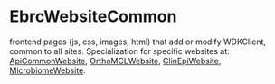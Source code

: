 # EbrcWebsiteCommon
frontend pages (js, css, images, html) that add or modify WDKClient, common to all sites. 
Specialization for specific websites at: 
<a target="_blank" href="https://github.com/VEuPathDB/ApiCommonWebsite">ApiCommonWebsite</a>,
<a target="_blank" href="https://github.com/VEuPathDB/OrthoMCLWebsite">OrthoMCLWebsite</a>, 
<a target="_blank" href="https://github.com/VEuPathDB/ClinEpiWebsite">ClinEpiWebsite</a>, 
<a target="_blank" href="https://github.com/VEuPathDB/MicrobiomeWebsite">MicrobiomeWebsite</a>.
